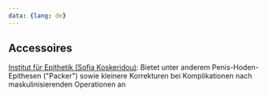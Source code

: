 ```yaml
---
data: {lang: de}
---
```

## Accessoires
[Institut für Epithetik (Sofia Koskeridou)](https://www.epitrans.de): Bietet unter anderem Penis-Hoden-Epithesen ("Packer") sowie kleinere Korrekturen bei Komplikationen nach maskulinisierenden Operationen an
